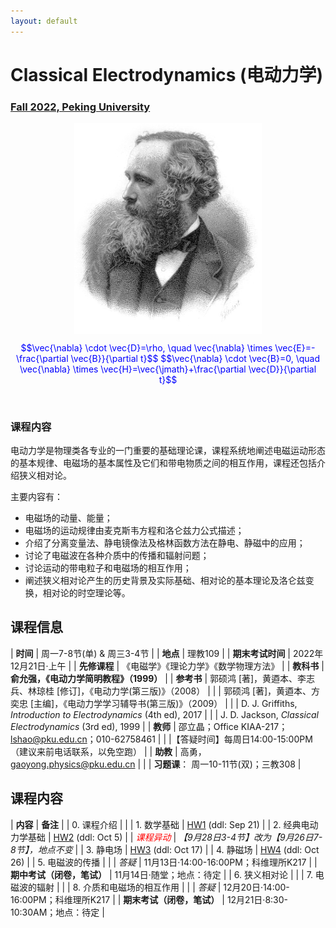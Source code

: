 ```yaml
---
layout: default
---
```


<style>
table {
  font-family: arial, sans-serif;
  border-collapse: collapse;
  width: 100%;
}

td, th {
  border: 1px solid #dddddd;
  text-align: left;
  padding: 8px;
}

tr:nth-child(odd) {
  background-color: #dddddd;
}
</style>

# <b>Classical Electrodynamics (电动力学)</b>

### <u>Fall 2022, Peking University</u>

<div style="display: flex; justify-content: center;">
<img src="James_Clerk_Maxwell.jpg" width="300">
</div>


<p align="center">
<font color="blue">
$$\vec{\nabla} \cdot \vec{D}=\rho, \quad \vec{\nabla} \times \vec{E}=-\frac{\partial \vec{B}}{\partial t}$$
$$\vec{\nabla} \cdot \vec{B}=0, \quad \vec{\nabla} \times \vec{H}=\vec{\jmath}+\frac{\partial \vec{D}}{\partial t}$$
</font>
</p>

<br>

### 课程内容

电动力学是物理类各专业的一门重要的基础理论课，课程系统地阐述电磁运动形态的基本规律、电磁场的基本属性及它们和带电物质之间的相互作用，课程还包括介绍狭义相对论。

主要内容有：
- 电磁场的动量、能量；
- 电磁场的运动规律由麦克斯韦方程和洛仑兹力公式描述；
- 介绍了分离变量法、静电镜像法及格林函数方法在静电、静磁中的应用；
- 讨论了电磁波在各种介质中的传播和辐射问题；
- 讨论运动的带电粒子和电磁场的相互作用；
- 阐述狭义相对论产生的历史背景及实际基础、相对论的基本理论及洛仑兹变换，相对论的时空理论等。

<p></p>

## 课程信息

| **时间** |  周一7-8节(单) & 周三3-4节 |
| **地点** | 理教109 |
| **期末考试时间** | 2022年12月21日·上午 |
| **先修课程** | 《电磁学》《理论力学》《数学物理方法》 |
| **教科书** | **俞允强，《电动力学简明教程》（1999）** |
| **参考书** | 郭硕鸿 [著]，黄逎本、李志兵、林琼桂 [修订]，《电动力学(第三版)》（2008） | 
| | 郭硕鸿 [著]，黄逎本、方奕忠 [主编]，《电动力学学习辅导书(第三版)》（2009） |
| | D. J. Griffiths, *Introduction to Electrodynamics* (4th ed), 2017 |
| | J. D. Jackson, *Classical Electrodynamics* (3rd ed), 1999 |
| **教师** | 邵立晶；Office KIAA-217；lshao@pku.edu.cn；010-62758461 | 
| |【答疑时间】每周日14:00-15:00PM（建议来前电话联系，以免空跑） |
| **助教** | 高勇，gaoyong.physics@pku.edu.cn |
| | **习题课**： 周一10-11节(双)；三教308 |

<p></p>

## 课程内容

| **内容** | **备注** |
| 0. 课程介绍 | |
| 1. 数学基础 | [HW1](https://disk.pku.edu.cn:443/link/7B0B8AB7347CF02BF638E114793723AE) (ddl: Sep 21) |
| 2. 经典电动力学基础 | [HW2](https://disk.pku.edu.cn:443/link/7B0B8AB7347CF02BF638E114793723AE) (ddl: Oct 5) |
| <font color="red"><i>课程异动</i></font> | *【9月28日3-4节】改为【9月26日7-8节】，地点不变* |
| 3. 静电场 | [HW3](https://disk.pku.edu.cn:443/link/7B0B8AB7347CF02BF638E114793723AE) (ddl: Oct 17) |
| 4. 静磁场 | [HW4](https://disk.pku.edu.cn:443/link/7B0B8AB7347CF02BF638E114793723AE) (ddl: Oct 26) |
| 5. 电磁波的传播 | |
| *答疑* | 11月13日·14:00-16:00PM；科维理所K217 | 
| **期中考试（闭卷，笔试）** | 11月14日·随堂；地点：待定 |
| 6. 狭义相对论 |  |
| 7. 电磁波的辐射 |  |
| 8. 介质和电磁场的相互作用 |  |
| *答疑* | 12月20日·14:00-16:00PM；科维理所K217 | 
| **期末考试（闭卷，笔试）** | 12月21日·8:30-10:30AM；地点：待定 |

<!-- <p></p>

## 文件下载

- **课程日历**<small>（最后更新：2022年6月9日）</small>：[我爱上课.pdf](https://disk.pku.edu.cn:443/link/7B0B8AB7347CF02BF638E114793723AE)
- **课程作业**<small>（最后更新：2022年6月9日）</small>：[我爱写作业.pdf](https://disk.pku.edu.cn:443/link/7B0B8AB7347CF02BF638E114793723AE) -->

<p></p>

<script type="text/x-mathjax-config">
  MathJax.Hub.Config({
    tex2jax: {
      inlineMath: [ ['$','$'] ],
      processEscapes: true
    }
  });
</script>
<script type="text/javascript" src="https://cdn.mathjax.org/mathjax/latest/MathJax.js?config=TeX-AMS-MML_HTMLorMML">
</script>

